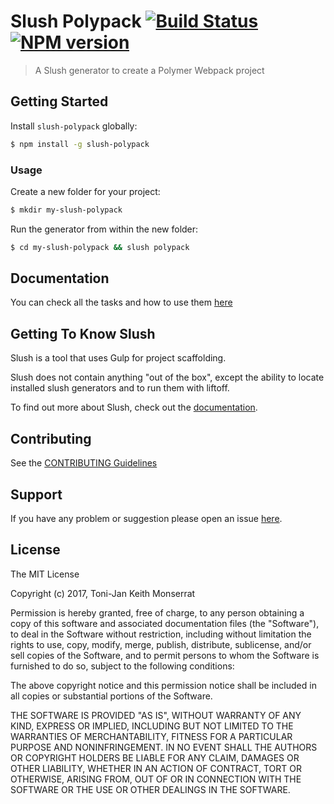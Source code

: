 # Slush Polypack [![Build Status](https://secure.travis-ci.org/tjmonsi/slush-polypack.png?branch=master)](https://travis-ci.org/tjmonsi/slush-polypack) [![NPM version](https://badge-me.herokuapp.com/api/npm/slush-polypack.png)](http://badges.enytc.com/for/npm/slush-polypack)

> A Slush generator to create a Polymer Webpack project


## Getting Started

Install `slush-polypack` globally:

```bash
$ npm install -g slush-polypack
```

### Usage

Create a new folder for your project:

```bash
$ mkdir my-slush-polypack
```

Run the generator from within the new folder:

```bash
$ cd my-slush-polypack && slush polypack
```

## Documentation

You can check all the tasks and how to use them [here](./docs/README.md)

## Getting To Know Slush

Slush is a tool that uses Gulp for project scaffolding.

Slush does not contain anything "out of the box", except the ability to locate installed slush generators and to run them with liftoff.

To find out more about Slush, check out the [documentation](https://github.com/slushjs/slush).

## Contributing

See the [CONTRIBUTING Guidelines](https://github.com/tjmonsi/slush-polypack/blob/master/CONTRIBUTING.md)

## Support
If you have any problem or suggestion please open an issue [here](https://github.com/tjmonsi/slush-polypack/issues).

## License

The MIT License

Copyright (c) 2017, Toni-Jan Keith Monserrat

Permission is hereby granted, free of charge, to any person
obtaining a copy of this software and associated documentation
files (the "Software"), to deal in the Software without
restriction, including without limitation the rights to use,
copy, modify, merge, publish, distribute, sublicense, and/or sell
copies of the Software, and to permit persons to whom the
Software is furnished to do so, subject to the following
conditions:

The above copyright notice and this permission notice shall be
included in all copies or substantial portions of the Software.

THE SOFTWARE IS PROVIDED "AS IS", WITHOUT WARRANTY OF ANY KIND,
EXPRESS OR IMPLIED, INCLUDING BUT NOT LIMITED TO THE WARRANTIES
OF MERCHANTABILITY, FITNESS FOR A PARTICULAR PURPOSE AND
NONINFRINGEMENT. IN NO EVENT SHALL THE AUTHORS OR COPYRIGHT
HOLDERS BE LIABLE FOR ANY CLAIM, DAMAGES OR OTHER LIABILITY,
WHETHER IN AN ACTION OF CONTRACT, TORT OR OTHERWISE, ARISING
FROM, OUT OF OR IN CONNECTION WITH THE SOFTWARE OR THE USE OR
OTHER DEALINGS IN THE SOFTWARE.

